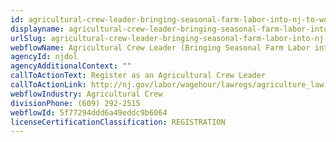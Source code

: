 ```yaml
---
id: agricultural-crew-leader-bringing-seasonal-farm-labor-into-nj-to-work
displayname: agricultural-crew-leader-bringing-seasonal-farm-labor-into-nj-to-work
urlSlug: agricultural-crew-leader-bringing-seasonal-farm-labor-into-nj-to-work
webflowName: Agricultural Crew Leader (Bringing Seasonal Farm Labor into NJ to Work)
agencyId: njdol
agencyAdditionalContext: ""
callToActionText: Register as an Agricultural Crew Leader
callToActionLink: http://nj.gov/labor/wagehour/lawregs/agriculture_law.html
webflowIndustry: Agricultural Crew
divisionPhone: (609) 292-2515
webflowId: 5f77294ddd6a49eddc9b6064
licenseCertificationClassification: REGISTRATION
---
```

